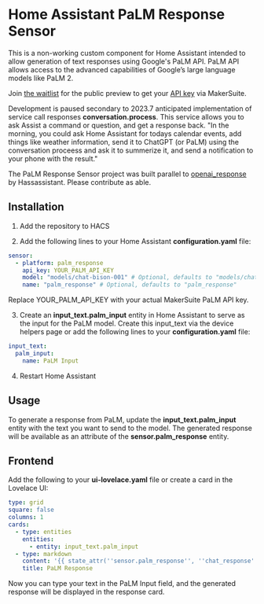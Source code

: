 # Home Assistant PaLM Response Sensor

This is a non-working custom component for Home Assistant intended to allow generation of text responses using Google's PaLM API. PaLM API allows access to the advanced capabilities of Google’s large language models like PaLM 2.

Join [the waitlist](https://developers.generativeai.google/products/palm) for the public preview to get your [API key](https://makersuite.google.com/app/apikey) via MakerSuite.

Development is paused secondary to 2023.7 anticipated implementation of service call responses **conversation.process**.  This service allows you to ask Assist a command or question, and get a response back. "In the morning, you could ask Home Assistant for todays calendar events, add things like weather information, send it to ChatGPT (or PaLM) using the conversation proceess and ask it to summerize it, and send a notification to your phone with the result."

The PaLM Response Sensor project was built parallel to [openai_response](https://github.com/Hassassistant/openai_response) by Hassassistant. Please contribute as able.

## Installation
1. Add the repository to HACS

2. Add the following lines to your Home Assistant **configuration.yaml** file:

```yaml
sensor:
  - platform: palm_response
    api_key: YOUR_PALM_API_KEY
    model: "models/chat-bison-001" # Optional, defaults to "models/chat-bison-001"
    name: "palm_response" # Optional, defaults to "palm_response"
```
Replace YOUR_PALM_API_KEY with your actual MakerSuite PaLM API key.

3. Create an **input_text.palm_input** entity in Home Assistant to serve as the input for the PaLM model. Create this input_text via the device helpers page or add the following lines to your **configuration.yaml** file:

```yaml
input_text:
  palm_input:
    name: PaLM Input
```

4. Restart Home Assistant

## Usage
To generate a response from PaLM, update the **input_text.palm_input** entity with the text you want to send to the model. The generated response will be available as an attribute of the **sensor.palm_response** entity.

## Frontend
Add the following to your **ui-lovelace.yaml** file or create a card in the Lovelace UI:

```yaml
type: grid
square: false
columns: 1
cards:
  - type: entities
    entities:
      - entity: input_text.palm_input
  - type: markdown
    content: '{{ state_attr(''sensor.palm_response'', ''chat_response'') }}'
    title: PaLM Response
```
Now you can type your text in the PaLM Input field, and the generated response will be displayed in the response card.
